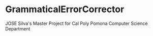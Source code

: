 # GrammaticalErrorCorrector
JOSE Silva's Master Project for Cal Poly Pomona Computer Science Department
